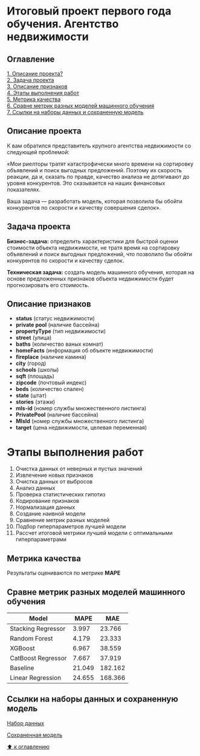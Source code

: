 # Итоговый проект первого года обучения. Агентство недвижимости

## Оглавление  
[1. Описание проекта?](#описание-проекта)  
[2. Задача проекта](#задача-проекта)  
[3. Описание признаков](#описание-признаков)  
[4. Этапы выполнения работ](#этапы-выполнения-работ)  
[5. Метрика качества](#метрика-качества)  
[6. Сравне метрик разных моделей машинного обучения](#сравне-метрик-разных-моделей-машинного-обучения)  
[7. Ссылки на наборы данных и сохраненную модель](#ссылки-на-наборы-данных-и-сохраненную-модель)  

## Описание проекта
К вам обратился представитель крупного агентства недвижимости со следующей проблемой:

«Мои риелторы тратят катастрофически много времени на сортировку объявлений и поиск выгодных предложений. Поэтому их скорость реакции, да и, сказать по правде, качество анализа не дотягивают до уровня конкурентов. Это сказывается на наших финансовых показателях. 

Ваша задача — разработать модель, которая позволила бы обойти конкурентов по скорости и качеству совершения сделок».

## Задача проекта  
**Бизнес-задача:** определить характеристики для быстрой оценки стоимости объекта недвижимости, не тратя время на сортировку объявлений и поиск выгодных предложений, что позволило бы обойти конкурентов по скорости и качеству сделок.

**Техническая задача:** создать модель машинного обучения, которая на основе предложенных признаков объекта недвижимости будет прогнозировать его стоимость.

## Описание признаков
* **status** (статус недвижимости)
* **private pool** (наличие бассейна)
* **propertyType** (тип недвижимости)
* **street** (улица)
* **baths** (количество ваных комнат)
* **homeFacts** (информация об объекте недвижимости)
* **fireplace** (наличие камина)
* **city** (город)
* **schools** (школы)
* **sqft** (площадь)
* **zipcode** (почтовый индекс)
* **beds** (количество спален)
* **state** (штат)
* **stories** (этажи)
* **mls-id** (номер службы множественного листинга)
* **PrivatePool** (наличие бассейна)
* **MlsId** (номер службы множественного листинга)
* **target** (цена недвижимости, целевая переменная)

# Этапы выполнения работ
1. Очистка данных от неверных и пустых значений
2. Извлечение новых признаков
3. Очистка данных от выбросов
4. Анализ данных
5. Проверка статистических гипотиз
6. Кодирование признаков
7. Нормализация данных
8. Создание наивной модели
9. Сравнение метрик разных моделей
10. Подбор гиперпараметров лучшей модели
11. Рассчет итоговой метрики лучшей модели с оптимальными гиперпараметрами

## Метрика качества
Результаты оцениваются по метрике **MAPE**

## Сравне метрик разных моделей машинного обучения
Model | MAPE | MAE
---|---|---
Stacking Regressor | 3.997 | 23.766
Random Forest | 4.179 | 23.333
XGBoost | 6.967 | 38.559
CatBoost Regressor | 7.667 | 37.919
Baseline | 21.049 | 182.162
Linear Regression | 24.655 | 168.366

## Ссылки на наборы данных и сохраненную модель

[Набор данных](https://drive.google.com/file/d/1n6UDdR1uLn_lGOx_cYGSF09MNi8Ruaq9/view?usp=drive_link)  

[Сохраненная модель](https://drive.google.com/file/d/1nANDpWjc8LCxOURfZm2sG3Fwj5sCo1zu/view?usp=drive_link)


[:arrow_up: к оглавлению](#оглавление)